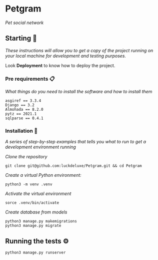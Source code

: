 # Petgram

_Pet social network_

## Starting 🚀

_These instructions will allow you to get a copy of the project running on your local machine for development and testing purposes._

Look **Deployment** to know how to deploy the project.


### Pre requirements 📋

_What things do you need to install the software and how to install them_

```
asgiref == 3.3.4
Django == 3.2
Almohada == 8.2.0
pytz == 2021.1
sqlparse == 0.4.1
```

### Installation 🔧

_A series of step-by-step examples that tells you what to run to get a development environment running_

_Clone the repository_

```
git clone git@github.com:luckdeluxe/Petgram.git && cd Petgram
```

_Create a virtual Python environment:_

```
python3 -m venv .venv
```

_Activate the virtual environment_

```
sorce .venv/bin/activate
```

_Create database from models_

```
python3 manage.py makemigrations
python3 manage.py migrate
```

## Running the tests ⚙️

```
python3 manage.py runserver
```

